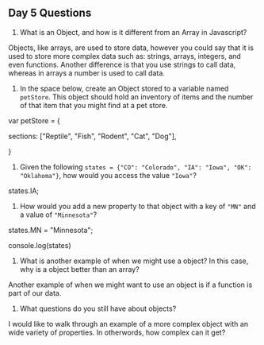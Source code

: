 ## Day 5 Questions

1. What is an Object, and how is it different from an Array in Javascript?

Objects, like arrays, are used to store data, however you could say that it is used to store more complex data such as: strings, arrays, integers, and even functions. Another difference is that you use strings to call data, whereas in arrays a number is used to call data.

1. In the space below, create an Object stored to a variable named `petStore`.  This object should hold an inventory of items and the number of that item that you might find at a pet store.

var petStore = {

  sections: ["Reptile", "Fish", "Rodent", "Cat", "Dog"],

}

1. Given the following `states = {"CO": "Colorado", "IA": "Iowa", "OK": "Oklahoma"}`, how would you access the value `"Iowa"`?

states.IA;

1. How would you add a new property to that object with a key of `"MN"` and a value of `"Minnesota"`?

states.MN = "Minnesota";

  console.log(states)

1. What is another example of when we might use a object?  In this case, why is a object better than an array?

Another example of when we might want to use an object is if a function is part of our data.

1. What questions do you still have about objects?

I would like to walk through an example of a more complex object with an wide variety of properties. In otherwords, how complex can it get?

